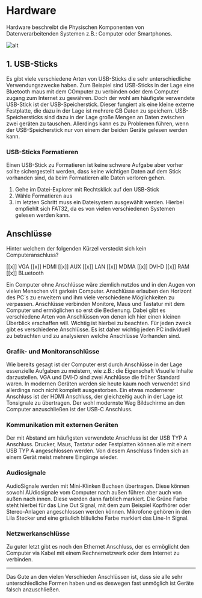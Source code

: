 # Hardware

Hardware beschreibt die Physischen Komponenten von Datenverarbeitenden Systemen z.B.: Computer oder Smartphones.

![alt](https://www.esm-computer.de/magazin/wp-content/uploads/2021/06/Elektroschrott_title_scale.jpg)
## 1. USB-Sticks

Es gibt viele verschiedene Arten von USB-Sticks die sehr unterschiedliche Verwendungszwecke haben. Zum Beispiel sind USB-Sticks in der Lage eine Bluetooth maus mit dem COmputer zu verbinden oder
dem Computer zugang zum Internet zu gewähren. Doch der wohl am häufigste verwendete USB-Stick ist der USB-Speicherstick. Dieser fungiert als eine kleine externe Festplatte, die dazu in der Lage ist mehrere
GB Daten zu speichern. USB-Speichersticks sind dazu in der Lage große Mengen an Daten zwischen zwei geräten zu tauschen. Allerdings kann es zu Problemen führen, wenn der USB-Speicherstick nur von einem der beiden Geräte gelesen werden kann.

### USB-Sticks Formatieren

Einen USB-Stick zu Formatieren ist keine schwere Aufgabe aber vorher sollte sichergestellt werden, dass keine wichtigen Daten auf dem Stick vorhanden sind, da beim Formatieren alle Daten verloren gehen.

1. Gehe im Datei-Explorer mit Rechtsklick auf den USB-Stick
2. Wähle Formatieren aus
3. im letzten Schritt muss ein Dateisystem ausgewählt werden. Hierbei empfiehlt sich FAT32, da es von vielen verschiedenen Systemen gelesen werden kann.

## Anschlüsse

Hinter welchem der folgenden Kürzel versteckt sich kein Computeranschluss?

[[x]] VGA 
[[x]] HDMI
[[x]] AUX
[[x]] LAN
[[x]] MDMA
[[x]] DVI-D
[[x]] RAM
[[x]] BLuetooth


Ein Computer ohne Anschlüsse wäre ziemlich nutzlos und in den Augen von vielen Menschen vllt garkein Computer. Anschlüsse erlauben den Horizont des PC´s zu erweitern und ihm viele verschiedene Möglichkeiten zu verpassen. Anschlüsse verbinden Monitore, Maus und Tastatur mit dem Computer und ermöglichen so erst die Bedienung. Dabei gibt es verschiedene Arten von Anschlüssen von denen ich hier einen kleinen Überblick erschaffen will. Wichtig ist hierbei zu beachten. Für jeden zweck gibt es verschiedene Anschlüsse. Es ist daher wichtig jeden PC individuell zu betrachten und zu analysieren welche Anschlüsse Vorhanden sind.

### Grafik- und Monitoranschlüsse

Wie bereits gesagt ist der Computer erst durch Anschlüsse in der Lage essenzielle Aufgaben zu meistern, wie z.B.: die Eigenschaft Visuelle Inhalte darzustellen. VGA und DVI-D sind zwei Anchlüsse die früher Standard waren. In modernen Geräten werden sie heute kaum noch verwendet sind allerdings noch nicht komplett ausgestorben. Ein etwas modernerer Anschluss ist der HDMI Anschluss, der gleichzeitig auch in der Lage ist Tonsignale zu übertragen. Der wohl modernste Weg Bildschirme an den Computer anzuschließen ist der USB-C Anschluss. 

###  Kommunikation mit externen Geräten

Der mit Abstand am häufigsten verwendete Anschluss ist der USB TYP A Anschluss. Drucker, Maus, Tastatur oder Festplatten können alle mit einem USB TYP A angeschlossen werden. Von diesem Anschluss finden sich an einem Gerät meist mehrere Eingänge wieder.

### Audiosignale

AudioSignale werden mit Mini-Klinken Buchsen übertragen. Diese können sowohl AUdiosignale vom Computer nach außen führen aber auch von außen nach innen. Diese werden dann farblich markiert. Die Grüne Farbe steht hierbei für das Line Out Signal, mit dem zum Beispiel Kopfhörer oder Stereo-Anlagen angeschlossen werden können. Mikrofone gehören in den Lila Stecker und eine gräulich bläuliche Farbe markiert das Line-In Signal.

### Netzwerkanschlüsse

Zu guter letzt gibt es noch den Ethernet Anschluss, der es ermöglicht den Computer via Kabel mit einem Rechnernetzwerk oder dem Internet zu verbinden. 

----------------

Das Gute an den vielen Verschieden Anschlüssen ist, dass sie alle sehr unterschiedliche Formen haben und es deswegen fast unmöglich ist Geräte falsch anzuschließen.
 







